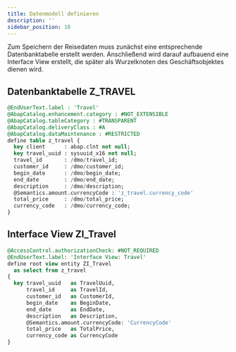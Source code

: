 ```yaml
---
title: Datenmodell definieren
description: ''
sidebar_position: 10
---
```


Zum Speichern der Reisedaten muss zunächst eine entsprechende Datenbanktabelle erstellt werden. Anschließend wird darauf aufbauend eine Interface View erstellt, die später als Wurzelknoten des Geschäftsobjektes dienen wird.

## Datenbanktabelle Z_TRAVEL
```sql
@EndUserText.label : 'Travel'
@AbapCatalog.enhancement.category : #NOT_EXTENSIBLE
@AbapCatalog.tableCategory : #TRANSPARENT
@AbapCatalog.deliveryClass : #A
@AbapCatalog.dataMaintenance : #RESTRICTED
define table z_travel {
  key client      : abap.clnt not null;
  key travel_uuid : sysuuid_x16 not null;
  travel_id       : /dmo/travel_id;
  customer_id     : /dmo/customer_id;
  begin_date      : /dmo/begin_date;
  end_date        : /dmo/end_date;
  description     : /dmo/description;
  @Semantics.amount.currencyCode : 'z_travel.currency_code'
  total_price     : /dmo/total_price;
  currency_code   : /dmo/currency_code;
}
```

## Interface View ZI_Travel
```sql
@AccessControl.authorizationCheck: #NOT_REQUIRED
@EndUserText.label: 'Interface View: Travel'
define root view entity ZI_Travel
  as select from z_travel
{
  key travel_uuid   as TravelUuid,
      travel_id     as TravelId,
      customer_id   as CustomerId,
      begin_date    as BeginDate,
      end_date      as EndDate,
      description   as Description,
      @Semantics.amount.currencyCode: 'CurrencyCode'
      total_price   as TotalPrice,
      currency_code as CurrencyCode
}
```
